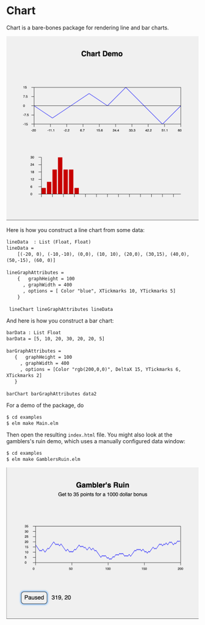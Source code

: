 # Chart

Chart is a bare-bones package for rendering line and bar charts. 

![Demo](demo.png)

Here is how you construct a line chart from some data:

    lineData  : List (Float, Float)
    lineData =
        [(-20, 0), (-10,-10), (0,0), (10, 10), (20,0), (30,15), (40,0), (50,-15), (60, 0)]

    lineGraphAttributes =
        {   graphHeight = 100
          , graphWidth = 400
          , options = [ Color "blue", XTickmarks 10, YTickmarks 5]
        }
        
     lineChart lineGraphAttributes lineData
     
And here is how you construct a bar chart:
        
    barData : List Float
    barData = [5, 10, 20, 30, 20, 20, 5]

    barGraphAttributes =
       {   graphHeight = 100
         , graphWidth = 400
         , options = [Color "rgb(200,0,0)", DeltaX 15, YTickmarks 6, XTickmarks 2]
       }
       
    barChart barGraphAttributes data2
    
For a demo of the package, do

    $ cd examples
    $ elm make Main.elm
    
Then open the resulting `index.html` file.  You might also
look at the gamblers's ruin demo, which uses a manually configured
data window:

    $ cd examples
    $ elm make GamblersRuin.elm
   
![Demo](gr.png)
    



